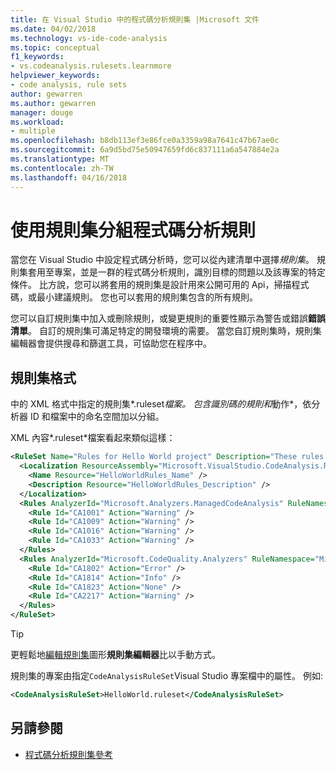 ```yaml
---
title: 在 Visual Studio 中的程式碼分析規則集 |Microsoft 文件
ms.date: 04/02/2018
ms.technology: vs-ide-code-analysis
ms.topic: conceptual
f1_keywords:
- vs.codeanalysis.rulesets.learnmore
helpviewer_keywords:
- code analysis, rule sets
author: gewarren
ms.author: gewarren
manager: douge
ms.workload:
- multiple
ms.openlocfilehash: b8db113ef3e86fce0a3359a98a7641c47b67ae0c
ms.sourcegitcommit: 6a9d5bd75e50947659fd6c837111a6a547884e2a
ms.translationtype: MT
ms.contentlocale: zh-TW
ms.lasthandoff: 04/16/2018
---
```

# <a name="use-rule-sets-to-group-code-analysis-rules"></a>使用規則集分組程式碼分析規則

當您在 Visual Studio 中設定程式碼分析時，您可以從內建清單中選擇*規則集*。 規則集套用至專案，並是一群的程式碼分析規則，識別目標的問題以及該專案的特定條件。 比方說，您可以將套用的規則集是設計用來公開可用的 Api，掃描程式碼，或最小建議規則。 您也可以套用的規則集包含的所有規則。

您可以自訂規則集中加入或刪除規則，或變更規則的重要性顯示為警告或錯誤**錯誤清單**。 自訂的規則集可滿足特定的開發環境的需要。 當您自訂規則集時，規則集編輯器會提供搜尋和篩選工具，可協助您在程序中。

## <a name="rule-set-format"></a>規則集格式

中的 XML 格式中指定的規則集*.ruleset*檔案。 包含識別碼的規則和*動作*，依分析器 ID 和檔案中的命名空間加以分組。

XML 內容*.ruleset*檔案看起來類似這樣：

```xml
<RuleSet Name="Rules for Hello World project" Description="These rules focus on critical issues for the Hello World app." ToolsVersion="10.0">
  <Localization ResourceAssembly="Microsoft.VisualStudio.CodeAnalysis.RuleSets.Strings.dll" ResourceBaseName="Microsoft.VisualStudio.CodeAnalysis.RuleSets.Strings.Localized">
    <Name Resource="HelloWorldRules_Name" />
    <Description Resource="HelloWorldRules_Description" />
  </Localization>
  <Rules AnalyzerId="Microsoft.Analyzers.ManagedCodeAnalysis" RuleNamespace="Microsoft.Rules.Managed">
    <Rule Id="CA1001" Action="Warning" />
    <Rule Id="CA1009" Action="Warning" />
    <Rule Id="CA1016" Action="Warning" />
    <Rule Id="CA1033" Action="Warning" />
  </Rules>
  <Rules AnalyzerId="Microsoft.CodeQuality.Analyzers" RuleNamespace="Microsoft.CodeQuality.Analyzers">
    <Rule Id="CA1802" Action="Error" />
    <Rule Id="CA1814" Action="Info" />
    <Rule Id="CA1823" Action="None" />
    <Rule Id="CA2217" Action="Warning" />
  </Rules>
</RuleSet>
```

> [!TIP]
> 更輕鬆地[編輯規則集](../code-quality/working-in-the-code-analysis-rule-set-editor.md)圖形**規則集編輯器**比以手動方式。

規則集的專案由指定`CodeAnalysisRuleSet`Visual Studio 專案檔中的屬性。 例如: 

```xml
<CodeAnalysisRuleSet>HelloWorld.ruleset</CodeAnalysisRuleSet>
```

## <a name="see-also"></a>另請參閱

- [程式碼分析規則集參考](../code-quality/rule-set-reference.md)
